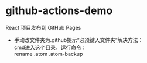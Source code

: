 # github-actions-demo
React 项目发布到 GitHub Pages <br>

- 手动改文件夹为.github提示“必须键入文件夹”解决方法：<br>
cmd进入这个目录，运行命令：<br>
rename .atom .atom-backup <br>
